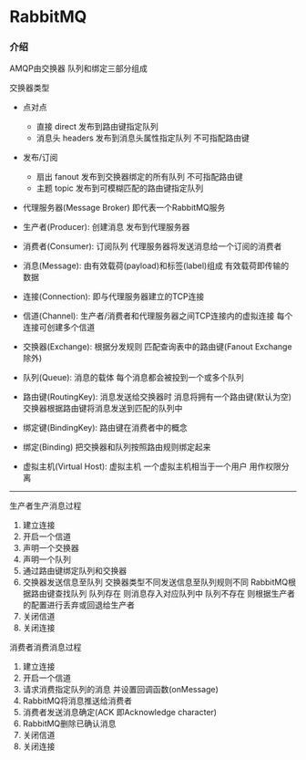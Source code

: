# RabbitMQ

### 介绍
AMQP由交换器 队列和绑定三部分组成

交换器类型
+ 点对点
  + 直接 direct 发布到路由键指定队列
  + 消息头 headers 发布到消息头属性指定队列 不可指配路由键
+ 发布/订阅
  + 扇出 fanout 发布到交换器绑定的所有队列 不可指配路由键
  + 主题 topic 发布到可模糊匹配的路由键指定队列

+ 代理服务器(Message Broker) 即代表一个RabbitMQ服务
+ 生产者(Producer): 创建消息 发布到代理服务器
+ 消费者(Consumer): 订阅队列 代理服务器将发送消息给一个订阅的消费者
+ 消息(Message): 由有效载荷(payload)和标签(label)组成 有效载荷即传输的数据
+ 连接(Connection): 即与代理服务器建立的TCP连接
+ 信道(Channel): 生产者/消费者和代理服务器之间TCP连接内的虚拟连接 每个连接可创建多个信道
+ 交换器(Exchange): 根据分发规则 匹配查询表中的路由键(Fanout Exchange除外)
+ 队列(Queue): 消息的载体 每个消息都会被投到一个或多个队列
+ 路由键(RoutingKey): 消息发送给交换器时 消息将拥有一个路由键(默认为空)
交换器根据路由键将消息发送到匹配的队列中
+ 绑定键(BindingKey): 路由键在消费者中的概念
+ 绑定(Binding) 把交换器和队列按照路由规则绑定起来
+ 虚拟主机(Virtual Host): 虚拟主机 一个虚拟主机相当于一个用户 用作权限分离
***
生产者生产消息过程
1. 建立连接
2. 开启一个信道
3. 声明一个交换器
4. 声明一个队列
5. 通过路由键绑定队列和交换器
6. 交换器发送信息至队列 交换器类型不同发送信息至队列规则不同
RabbitMQ根据路由键查找队列 队列存在 则消息存入对应队列中 队列不存在
则根据生产者的配置进行丢弃或回退给生产者
7. 关闭信道
8. 关闭连接

消费者消费消息过程
1. 建立连接
2. 开启一个信道
3. 请求消费指定队列的消息 并设置回调函数(onMessage)
4. RabbitMQ将消息推送给消费者
5. 消费者发送消息确定(ACK 即Acknowledge character)
6. RabbitMQ删除已确认消息
7. 关闭信道
8. 关闭连接
